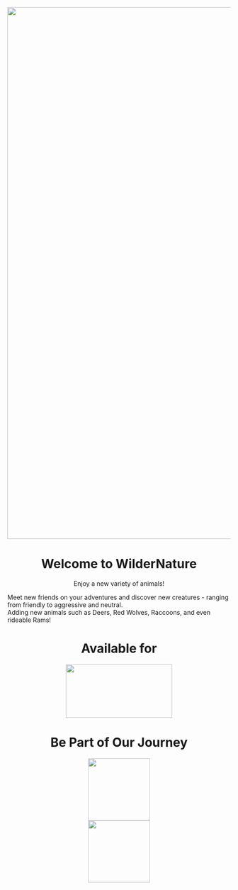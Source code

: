 <p align="center"><img src="https://imgur.com/XawqxIF.png" width="1200"></p>

<h1 align="center">Welcome to WilderNature</h1>

<p align="center">
  Enjoy a new variety of animals!

<br>


Meet new friends on your adventures and discover new creatures - ranging from friendly to aggressive and neutral.<br>
Adding new animals such as Deers, Red Wolves, Raccoons, and even rideable Rams!
</p>

<h1 align="center">Available for</h1>
<p align="center"><img src="https://imgur.com/gREqi3m.png" width="240" height="120"></p>

<h1 align="center">Be Part of Our Journey</h1>

<p align="center">
    <a title="discord" href="https://discord.gg/Vqu6wYZwdZ">
        <img style="display: block; margin-left: auto; margin-right: auto;" src="https://1000logos.net/wp-content/uploads/2021/06/Discord-logo-2015.png" alt="" width="" height="140" />
    </a>
    <a title="patreon" href="https://www.patreon.com/user?u=78595058">
        <img style="display: block; margin-left: auto; margin-right: auto;" src="https://cdn.icon-icons.com/icons2/2699/PNG/512/patreon_logo_icon_170869.png" alt="" width="" height="140" />
    </a>
</p>
